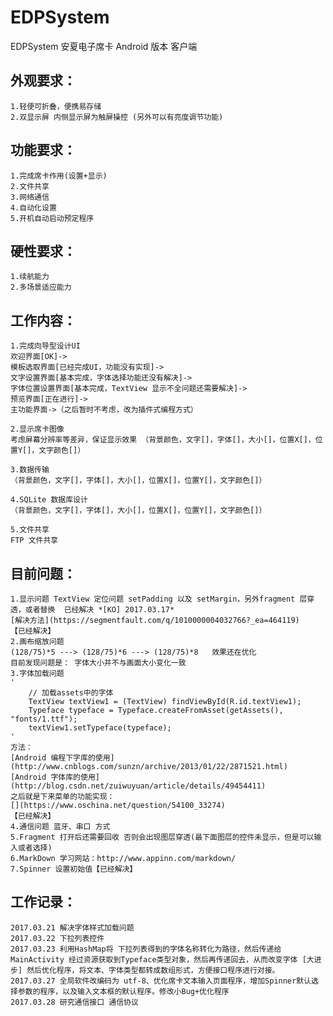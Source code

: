 # EDPSystem
EDPSystem 安夏电子席卡 Android 版本 客户端

## 外观要求：

	1.轻便可折叠，便携易存储
	2.双显示屏 内侧显示屏为触屏操控 (另外可以有亮度调节功能)
	
## 功能要求：

	1.完成席卡作用(设置+显示)
	2.文件共享
	3.网络通信
	4.自动化设置
	5.开机自动启动预定程序
	
## 硬性要求：

	1.续航能力
	2.多场景适应能力
	
## 工作内容：

	1.完成向导型设计UI
	欢迎界面[OK]->
	模板选取界面[已经完成UI，功能没有实现]->
	文字设置界面[基本完成，字体选择功能还没有解决]->
	字体位置设置界面[基本完成，TextView 显示不全问题还需要解决]->
	预览界面[正在进行]->
	主功能界面->（之后暂时不考虑，改为插件式编程方式）

	2.显示席卡图像
	考虑屏幕分辨率等差异，保证显示效果 （背景颜色，文字[]，字体[]，大小[]，位置X[]，位置Y[]，文字颜色[]）

	3.数据传输
	（背景颜色，文字[]，字体[]，大小[]，位置X[]，位置Y[]，文字颜色[]）

	4.SQLite 数据库设计
	（背景颜色，文字[]，字体[]，大小[]，位置X[]，位置Y[]，文字颜色[]）
	
	5.文件共享
	FTP 文件共享


## 目前问题：

	1.显示问题 TextView 定位问题 setPadding 以及 setMargin，另外fragment 层穿透，或者替换  已经解决 *[KO] 2017.03.17*
	[解决方法](https://segmentfault.com/q/1010000004032766?_ea=464119)
	【已经解决】
	2.画布缩放问题 
	(128/75)*5 ---> (128/75)*6 ---> (128/75)*8   效果还在优化 
	目前发现问题是： 字体大小并不与画面大小变化一致
	3.字体加载问题
	'
		// 加载assets中的字体
        TextView textView1 = (TextView) findViewById(R.id.textView1);
        Typeface typeface = Typeface.createFromAsset(getAssets(), "fonts/1.ttf");
        textView1.setTypeface(typeface);
	'
	方法：
	[Android 编程下字库的使用](http://www.cnblogs.com/sunzn/archive/2013/01/22/2871521.html)
	[Android 字体库的使用](http://blog.csdn.net/zuiwuyuan/article/details/49454411)
	之后就是下来菜单的功能实现：
	[](https://www.oschina.net/question/54100_33274)
	【已经解决】
	4.通信问题 蓝牙、串口 方式 
	5.Fragment 打开后还需要回收 否则会出现图层穿透(最下面图层的控件未显示，但是可以输入或者选择)
	6.MarkDown 学习网站：http://www.appinn.com/markdown/
	7.Spinner 设置初始值【已经解决】
	
## 工作记录：
	2017.03.21 解决字体样式加载问题
	2017.03.22 下拉列表控件
	2017.03.23 利用HashMap将 下拉列表得到的字体名称转化为路径，然后传递给MainActivity 经过资源获取到Typeface类型对象，然后再传递回去，从而改变字体 [大进步] 然后优化程序，将文本、字体类型都转成数组形式，方便接口程序进行对接。
	2017.03.27 全局软件改编码为 utf-8、优化席卡文本输入页面程序，增加Spinner默认选择参数的程序，以及输入文本框的默认程序。修改小Bug+优化程序
	2017.03.28 研究通信接口 通信协议
	
	
	
	